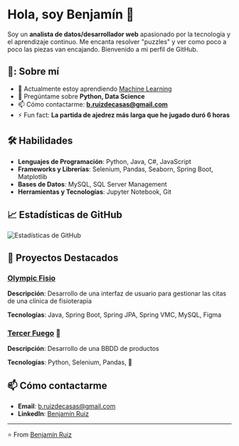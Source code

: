 # Hola, soy Benjamín 👋

Soy un **analista de datos/desarrollador web** apasionado por la tecnología y el aprendizaje continuo. Me encanta resolver "puzzles" y ver como poco a poco las piezas van encajando. 
Bienvenido a mi perfil de GitHub.

## 🚀: Sobre mí

- 🌱 Actualmente estoy aprendiendo [Machine Learning](https://es.wikipedia.org/wiki/Aprendizaje_autom%C3%A1tico)
- 💬 Pregúntame sobre **Python, Data Science**
- 📫 Cómo contactarme: **b.ruizdecasas@gmail.com**
- ⚡ Fun fact: **La partida de ajedrez más larga que he jugado duró 6 horas**

## 🛠️ Habilidades

- **Lenguajes de Programación**: Python, Java, C#, JavaScript
- **Frameworks y Librerías**: Selenium, Pandas, Seaborn, Spring Boot, Matplotlib
- **Bases de Datos**: MySQL, SQL Server Management 
- **Herramientas y Tecnologías**: Jupyter Notebook, Git 

## 📈 Estadísticas de GitHub

![Estadísticas de GitHub](https://github-readme-stats.vercel.app/api?username=bruizdecasas&show_icons=true&theme=radical)

## 📂 Proyectos Destacados

### [Olympic Fisio](https://github.com/bruizdecasas/TFG_olympic_fisio)
**Descripción**: Desarrollo de una interfaz de usuario para gestionar las citas de una clínica de fisioterapia 

**Tecnologías**: Java, Spring Boot, Spring JPA, Spring VMC, MySQL, Figma

### [Tercer Fuego](https://github.com/bruizdecasas/TercerFuego) 🚧 
**Descripción**: Desarrollo de una BBDD de productos 

**Tecnologías**: Python, Selenium, Pandas, 🚧

## 📫 Cómo contactarme

- **Email**: b.ruizdecasas@gmail.com
- **LinkedIn**: [Benjamín Ruiz](www.linkedin.com/in/bruizdecasas)

---

⭐️ From [Benjamín Ruiz](https://github.com/bruizdecasas)
